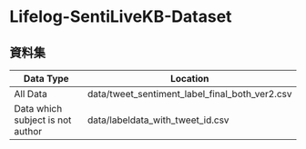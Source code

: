 # Lifelog-SentiLiveKB-Dataset
## 資料集
|Data Type|Location|
|---|---|
|All Data|data/tweet_sentiment_label_final_both_ver2.csv|
|Data which subject is not author|data/labeldata_with_tweet_id.csv|
